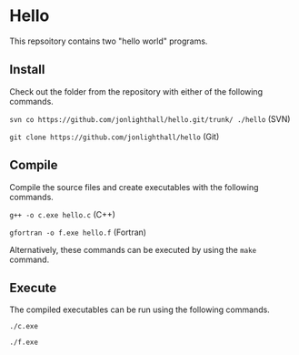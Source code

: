 # Hello
This repsoitory contains two "hello world" programs.

## Install
Check out the folder from the repository with either of the following commands.

`svn co https://github.com/jonlighthall/hello.git/trunk/ ./hello` (SVN)

`git clone https://github.com/jonlighthall/hello` (Git)

## Compile
Compile the source files and create executables with the following commands.

`g++ -o c.exe hello.c` (C++)

`gfortran -o f.exe hello.f` (Fortran)

Alternatively, these commands can be executed by using the `make` command.

## Execute
The compiled executables can be run using the following commands.
  
`./c.exe`
  
`./f.exe`
